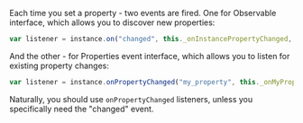 
Each time you set a property - two events are fired. One for Observable interface, 
which allows you to discover new properties:

```javascript
var listener = instance.on("changed", this._onInstancePropertyChanged, this);
```

And the other - for Properties event interface, which allows you to listen for existing property changes:

```javascript
var listener = instance.onPropertyChanged("my_property", this._onMyPropertyChanged, this);
```

Naturally, you should use `onPropertyChanged` listeners, unless you specifically need the "changed" event.